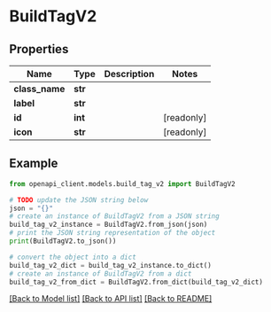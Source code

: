 # BuildTagV2


## Properties

Name | Type | Description | Notes
------------ | ------------- | ------------- | -------------
**class_name** | **str** |  | 
**label** | **str** |  | 
**id** | **int** |  | [readonly] 
**icon** | **str** |  | [readonly] 

## Example

```python
from openapi_client.models.build_tag_v2 import BuildTagV2

# TODO update the JSON string below
json = "{}"
# create an instance of BuildTagV2 from a JSON string
build_tag_v2_instance = BuildTagV2.from_json(json)
# print the JSON string representation of the object
print(BuildTagV2.to_json())

# convert the object into a dict
build_tag_v2_dict = build_tag_v2_instance.to_dict()
# create an instance of BuildTagV2 from a dict
build_tag_v2_from_dict = BuildTagV2.from_dict(build_tag_v2_dict)
```
[[Back to Model list]](../README.md#documentation-for-models) [[Back to API list]](../README.md#documentation-for-api-endpoints) [[Back to README]](../README.md)


